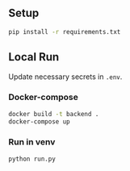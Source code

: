 ## Setup

```bash
pip install -r requirements.txt
```
## Local Run

Update necessary secrets in `.env`.
### Docker-compose
```bash
docker build -t backend .
docker-compose up
```

### Run in venv
```
python run.py
```
